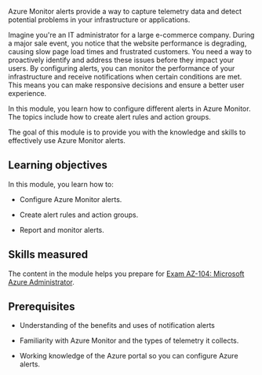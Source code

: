 Azure Monitor alerts provide a way to capture telemetry data and detect potential problems in your infrastructure or applications.

Imagine you're an IT administrator for a large e-commerce company. During a major sale event, you notice that the website performance is degrading, causing slow page load times and frustrated customers. You need a way to proactively identify and address these issues before they impact your users. By configuring alerts, you can monitor the performance of your infrastructure and receive notifications when certain conditions are met. This means you can make responsive decisions and ensure a better user experience.

In this module, you learn how to configure different alerts in Azure Monitor. The topics include how to create alert rules and action groups. 

The goal of this module is to provide you with the knowledge and skills to effectively use Azure Monitor alerts. 

## Learning objectives

In this module, you learn how to:

- Configure Azure Monitor alerts.

- Create alert rules and action groups.

- Report and monitor alerts. 

## Skills measured

The content in the module helps you prepare for [Exam AZ-104: Microsoft Azure Administrator](/certifications/exams/az-104). 

## Prerequisites

- Understanding of the benefits and uses of notification alerts

- Familiarity with Azure Monitor and the types of telemetry it collects. 

- Working knowledge of the Azure portal so you can configure Azure alerts. 

